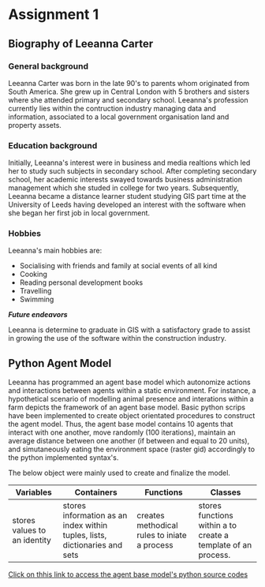 
# Assignment 1

## Biography of Leeanna Carter

### General background
Leeanna Carter was born in the late 90's to parents whom originated from South America. She grew up in Central London with 5 brothers and sisters where she attended primary and secondary school.  Leeanna's profession currently lies within
the contruction industry managing data and information, associated to a local government organisation land and property assets.

### Education background
Initially, Leeanna's interest were in business and media realtions which led her to study such subjects in secondary school. After completing secondary school, her academic interests swayed towards business administration management which she studed in college for two years. Subsequently, Leeanna became a distance learner student studying GIS part time at the University of Leeds having developed an interest with the software when she began her first job in local government. 

### Hobbies
Leeanna's main hobbies are:
* Socialising with friends and family at social events of all kind
* Cooking
* Reading personal development books 
* Travelling 
* Swimming 

_**Future endeavors**_

Leeanna is determine to graduate in GIS with a satisfactory grade to assist in growing the use of the software within the construction industry.

## Python Agent Model

Leeanna has programmed an agent base model which autonomize actions and interactions between agents within a static environment. For instance, a hypothetical scenario of modelling animal presence and interations within a farm depicts the framework of an agent base model. Basic python scrips have been implemented to create object orientated procedures to construct the agent model. Thus, the agent base model contains 10 agents that interact with one another, move randomly (100 iterations), maintain an average distance between one another (if between and equal to 20 units), and simutaneously eating the environment space (raster gid) accordingly to the python implemented syntax's.

The below object were mainly used to create and finalize the model.

Variables | Containers | Functions | Classes
--------- | -----------| -------------------|--------
stores values to an identity | stores information as an index within tuples, lists, dictionaries and sets | creates methodical rules to iniate a process | stores functions within a to create a template of an process.

[Click on thhis link to access the agent base model's python source codes](https://leeannacarter.github.io/assignment1.github.io/.)
